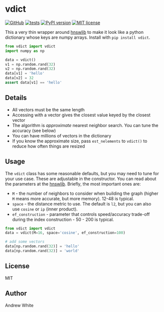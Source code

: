# vdict

[![GitHub](https://img.shields.io/badge/github-%23121011.svg?style=for-the-badge&logo=github&logoColor=white)](https://github.com/ur-whitelab/vdict)
[![tests](https://github.com/ur-whitelab/vdict/actions/workflows/tests.yml/badge.svg)](https://github.com/ur-whitelab/vdict)
[![PyPI version](https://badge.fury.io/py/vdict.svg)](https://badge.fury.io/py/vdict)
[![MIT license](https://img.shields.io/badge/License-MIT-blue.svg)](https://lbesson.mit-license.org/)

This a very thin wrapper around [hnswlib](https://github.com/nmslib/hnswlib) to make it look like a python dictionary whose keys are numpy arrays. Install with `pip install vdict`.

```python
from vdict import vdict
import numpy as np

data = vdict()
v1 = np.random.rand(32)
v2 = np.random.rand(32)
data[v1] = 'hello'
data[v2] = 32
assert data[v1] == 'hello'
```

## Details

* All vectors must be the same length
* Accessing with a vector gives the closest value keyed by the closest vector
* The algorithm is *approximate* nearest neighbor search. You can tune the accuracy (see below)
* You can have millions of vectors in the dictionary
* If you know the approximate size, pass `est_nelements` to `vdict()` to reduce how often things are resized

## Usage

The `vdict` class has some reasonable defaults, but you may need to tune for your use case. These are adjustable in the constructor. You can read about the parameters at the [hnswlib](https://github.com/nmslib/hnswlib). Briefly,
the most important ones are:

* `M` - the number of neighbors to consider when building the graph (higher `M` means more accurate, but more memory). 12-48 is typical.
* `space` - the distance metric to use. The default is `l2`, but you can also use `cosine` or `ip` (inner product).
* `ef_construction` - parameter that controls speed/accuracy trade-off during the index construction - 50 - 200 is typical.

```python
from vdict import vdict
data = vdict(M=16, space='cosine', ef_construction=100)

# add some vectors
data[np.random.rand(32)] = 'hello'
data[np.random.rand(32)] = 'world'
```

## License

MIT

## Author

Andrew White
